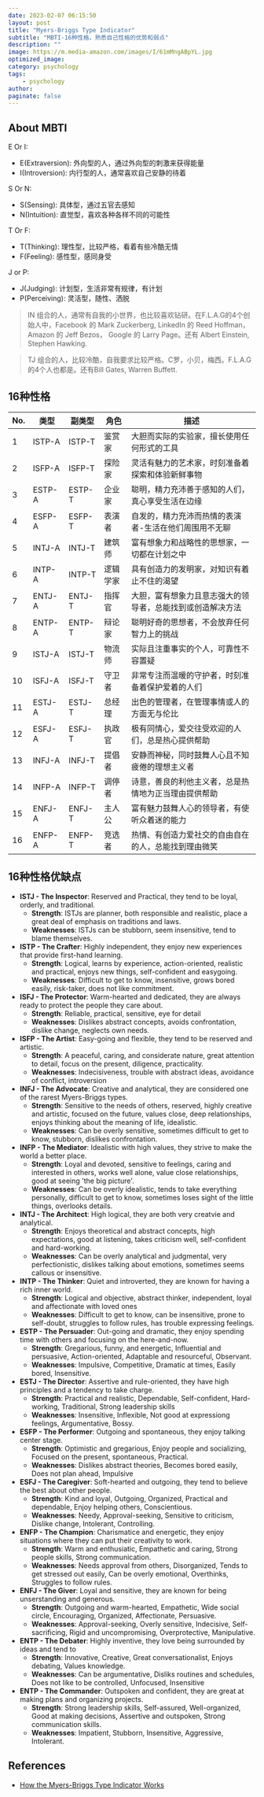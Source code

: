```yaml
---
date: 2023-02-07 06:15:50
layout: post
title: "Myers-Briggs Type Indicator"
subtitle: "MBTI-16种性格，熟悉自己性格的优势和弱点"
description: ""
image: https://m.media-amazon.com/images/I/61mMngABpYL.jpg
optimized_image:
category: psychology
tags:
    - psychology
author:
paginate: false
---
```


## About MBTI

E Or I:  
- E(Extraversion): 外向型的人，通过外向型的刺激来获得能量  
- I(Introversion): 内行型的人，通常喜欢自己安静的待着  

S Or N:  
- S(Sensing): 具体型，通过五官去感知  
- N(Intuition): 直觉型，喜欢各种各样不同的可能性  

T Or F:  
- T(Thinking): 理性型，比较严格，看着有些冷酷无情  
- F(Feeling): 感性型，感同身受  

J or P:  
- J(Judging): 计划型，生活非常有规律，有计划  
- P(Perceiving): 灵活型，随性、洒脱   

> IN 组合的人，通常有自我的小世界，也比较喜欢钻研。在F.L.A.G的4个创始人中，Facebook 的 Mark Zuckerberg, LinkedIn 的 Reed Hoffman， Amazon 的 Jeff Bezos， Google 的 Larry Page。还有 Albert Einstein, Stephen Hawking.


> TJ 组合的人，比较冷酷，自我要求比较严格。C罗，小贝，梅西。F.L.A.G的4个人也都是。还有Bill Gates, Warren Buffett. 

## 16种性格

| No. | 类型 | 副类型 | 角色 | 描述 | 
| --- | --- | --- | --- | --- |
| 1 | ISTP-A | ISTP-T | 鉴赏家 | 大胆而实际的实验家，擅长使用任何形式的工具 |
| 2 | ISFP-A | ISFP-T | 探险家 | 灵活有魅力的艺术家，时刻准备着探索和体验新鲜事物 |
| 3 | ESTP-A | ESTP-T | 企业家 | 聪明，精力充沛善于感知的人们，真心享受生活在边缘 |
| 4 | ESFP-A | ESFP-T | 表演者 | 自发的，精力充沛而热情的表演者-生活在他们周围用不无聊 |
| 5 | INTJ-A | INTJ-T | 建筑师 | 富有想象力和战略性的思想家，一切都在计划之中 |
| 6 | INTP-A | INTP-T | 逻辑学家| 具有创造力的发明家，对知识有着止不住的渴望 |
| 7 | ENTJ-A | ENTJ-T | 指挥官 | 大胆，富有想象力且意志强大的领导者，总能找到或创造解决方法 |
| 8 | ENTP-A | ENTP-T | 辩论家 | 聪明好奇的思想者，不会放弃任何智力上的挑战 |
| 9 | ISTJ-A | ISTJ-T | 物流师 | 实际且注重事实的个人，可靠性不容置疑 |
| 10 | ISFJ-A | ISFJ-T | 守卫者 | 非常专注而温暖的守护者，时刻准备着保护爱着的人们 |
| 11 | ESTJ-A | ESTJ-T | 总经理 | 出色的管理者，在管理事情或人的方面无与伦比 |
| 12 | ESFJ-A | ESFJ-T | 执政官 | 极有同情心，爱交往受欢迎的人们，总是热心提供帮助 |
| 13 | INFJ-A | INFJ-T | 提倡者 | 安静而神秘，同时鼓舞人心且不知疲倦的理想主义者 |
| 14 | INFP-A | INFP-T | 调停者 | 诗意，善良的利他主义者，总是热情地为正当理由提供帮助 |
| 15 | ENFJ-A | ENFJ-T | 主人公 | 富有魅力鼓舞人心的领导者，有使听众着迷的能力 |
| 16 | ENFP-A | ENFP-T | 竞选者 | 热情、有创造力爱社交的自由自在的人，总能找到理由微笑 |

## 16种性格优缺点

- **ISTJ - The Inspector**: Reserved and Practical, they tend to be loyal, orderly, and traditional.
    - **Strength**: ISTJs are planner, both responsible and realistic, place a great deal of emphasis on traditions and laws.
    - **Weaknesses**: ISTJs can be stubborn, seem insensitive, tend to blame themselves.
- **ISTP - The Crafter**: Highly independent, they enjoy new experiences that provide first-hand learning. 
    - **Strength**: Logical, learns by experience, action-oriented, realistic and practical, enjoys new things, self-confident and easygoing.
    - **Weaknesses**: Difficult to get to know, insensitive, grows bored easily, risk-taker, does not like commitment.
- **ISFJ - The Protector**: Warm-hearted and dedicated, they are always ready to protect the people they care about.
    - **Strength**: Reliable, practical, sensitive, eye for detail
    - **Weaknesses**: Dislikes abstract concepts, avoids confrontation, dislike change, neglects own needs.
- **ISFP - The Artist**: Easy-going and flexible, they tend to be reserved and artistic.
    - **Strength**: A peaceful, caring, and considerate nature, great attention to detail, focus on the present, diligence, practicality.
    - **Weaknesses**: Indecisiveness, trouble with abstract ideas, avoidance of conflict, introversion 
- **INFJ - The Advocate**: Creative and analytical, they are considered one of the rarest Myers-Briggs types. 
    - **Strength**: Sensitive to the needs of others, reserved, highly creative and artistic, focused on the future, values close, deep relationships, enjoys thinking about the meaning of life, idealistic. 
    - **Weaknesses**: Can be overly sensitive, sometimes difficult to get to know, stubborn, dislikes confrontation.
- **INFP - The Mediator**: Idealistic with high values, they strive to make the world a better place.
    - **Strength**: Loyal and devoted, sensitive to feelings, caring and interested in others, works well alone, value close relationships, good at seeing 'the big picture'.
    - **Weaknesses**: Can be overly idealistic, tends to take everything personally, difficult to get to know, sometimes loses sight of the little things, overlooks details.
- **INTJ - The Architect**: High logical, they are both very creatvie and analytical.
    - **Strength**: Enjoys theoretical and abstract concepts, high expectations, good at listening, takes criticism well, self-confident and hard-working.
    - **Weaknesses**: Can be overly analytical and judgmental, very perfectionistic, dislikes talking about emotions, sometimes seems callous or insensitive.
- **INTP - The Thinker**: Quiet and introverted, they are known for having a rich inner world.
    - **Strength**: Logical and objective, abstract thinker, independent, loyal and affectionate with loved ones
    - **Weaknesses**: Difficult to get to know, can be insensitive, prone to self-doubt, struggles to follow rules, has trouble expressing feelings.
- **ESTP - The Persuader**: Out-going and dramatic, they enjoy spending time with others and focusing on the here-and-now.
    - **Strength**: Gregarious, funny, and energetic, Influential and persuasive, Action-oriented, Adaptable and resourceful, Observant.
    - **Weaknesses**: Impulsive, Competitive, Dramatic at times, Easily bored, Insensitive.
- **ESTJ - The Director**: Assertive and rule-oriented, they have high principles and a tendency to take charge.
    - **Strength**: Practical and realistic, Dependable, Self-confident, Hard-working, Traditional, Strong leadership skills
    - **Weaknesses**: Insensitive, Inflexible, Not good at expressiong feelings, Argumentative, Bossy.
- **ESFP - The Performer**: Outgoing and spontaneous, they enjoy talking center stage.
    - **Strength**: Optimistic and gregarious, Enjoy people and socializing, Focused on the present, spontaneous, Practical.
    - **Weaknesses**: Dislikes abstract theories, Becomes bored easily, Does not plan ahead, Impulsive
- **ESFJ - The Caregiver**: Soft-hearted and outgoing, they tend to believe the best about other people.
    - **Strength**: Kind and loyal, Outgoing, Organized, Practical and dependable, Enjoy helping others, Conscientious.
    - **Weaknesses**: Needy, Approval-seeking, Sensitive to criticism, Dislike change, Intolerant, Controlling.
- **ENFP - The Champion**: Charismatice and energetic, they enjoy situations where they can put their creativity to work.
    - **Strength**: Warm and enthusiatic, Empathetic and caring, Strong people skills, Strong communication.
    - **Weaknesses**: Needs approval from others, Disorganized, Tends to get stressed out easily, Can be overly emotional, Overthinks, Struggles to follow rules.
- **ENFJ - The Giver**: Loyal and sensitive, they are known for being unserstanding and generous.
    - **Strength**: Outgoing and warm-hearted, Empathetic, Wide social circle, Encouraging, Organized, Affectionate, Persuasive.
    - **Weaknesses**: Approval-seeking, Overly sensitive, Indecisive, Self-sacrificing, Rigid and uncompromising, Overprotective, Manipulative.
- **ENTP - The Debater**: Highly inventive, they love being surrounded by ideas and tend to 
    - **Strength**: Innovative, Creative, Great conversationalist, Enjoys debating, Values knowledge.
    - **Weaknesses**: Can be argumentative, Disliks routines and schedules, Does not like to be controlled, Unfocused, Insensitive
- **ENTP - The Commander**: Outspoken and confident, they are great at making plans and organizing projects.
    - **Strength**: Strong leadership skills, Self-assured, Well-organized, Good at making decisions, Assertive and outspoken, Strong communication skills.
    - **Weaknesses**: Impatient, Stubborn, Insensitive, Aggressive, Intolerant.

## References

- [How the Myers-Briggs Type Indicator Works](https://www.verywellmind.com/the-myers-briggs-type-indicator-2795583)

